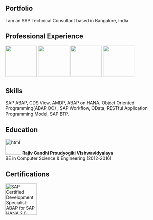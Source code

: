 ## Portfolio

I am an SAP Technical Consultant based in Bangalore, India.

## Professional Experience
<img src="https://upload.wikimedia.org/wikipedia/en/b/bf/Bosch-brand.svg" width="100" height="100">
<img src="https://upload.wikimedia.org/wikipedia/commons/3/34/EY_logo_2019.svg" width="100" height="100">
<img src="https://upload.wikimedia.org/wikipedia/commons/c/cd/Accenture.svg" width="100" height="100">
<img src="https://upload.wikimedia.org/wikipedia/commons/5/51/IBM_logo.svg" width="100" height="100">

## Skills
SAP ABAP, CDS View, AMDP, ABAP on HANA, Object Oriented Programming(ABAP OO)
, SAP Workflow, OData, RESTful Application Programming Model, SAP BTP.
## Education
  <img src="https://upload.wikimedia.org/wikipedia/en/c/c4/Rajiv_Gandhi_Proudyogiki_Vishwavidyalaya_logo.png" alt="html" width="50" height="50">
  <B>Rajiv Gandhi Proudyogiki Vishwavidyalaya</B></BR>
   BE in Computer Science & Engineering (2012-2016)
   
 ## Certifications
 <p align='left'>
    <a href="https://www.credly.com/badges/f59e36c4-9f15-4fe9-b63d-f374e613c1b3">
      <img src="https://images.credly.com/size/680x680/images/60e6a251-6597-49c9-a349-6b24c981e1b9/E_HANAAW_16.png" alt="SAP Certified Development Specialist-ABAP for SAP HANA            2.0" width="100" height="100">
    </a>
 </p>


